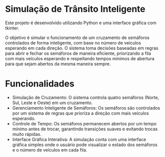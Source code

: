 # Simulação de Trânsito Inteligente

Este projeto é desenvolvido utilizando Python e uma interface gráfica com tkinter.

O objetivo é simular o funcionamento de um cruzamento de semáforos controlados de forma inteligente, com base no número de veículos esperando em cada direção. O sistema toma decisões baseadas em regras para abrir e fechar os semáforos de maneira eficiente, priorizando a fila com mais veículos esperando e respeitando tempos mínimos de abertura para que sejam abertos da mesma maneira sempre.

# Funcionalidades 
- Simulação de Cruzamento: O sistema controla quatro semáforos (Norte, Sul, Leste e Oeste) em um cruzamento.
- Gerenciamento Inteligente de Semáforos: Os semáforos são controlados por um sistema de regras que prioriza a direção com mais veículos esperando.
- Controle de Tempo: Os semáforos permanecem abertos por um tempo mínimo antes de trocar, garantindo transições suaves e evitando trocas muito rápidas.
- Interface Gráfica Interativa: A simulação conta com uma interface gráfica simples onde o usuário pode visualizar o estado dos semáforos e o número de veículos em cada fila.

